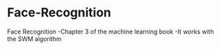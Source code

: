 # Face-Recognition
Face Recognition
-Chapter 3 of the machine learning book
-It works with the SWM algorithm
